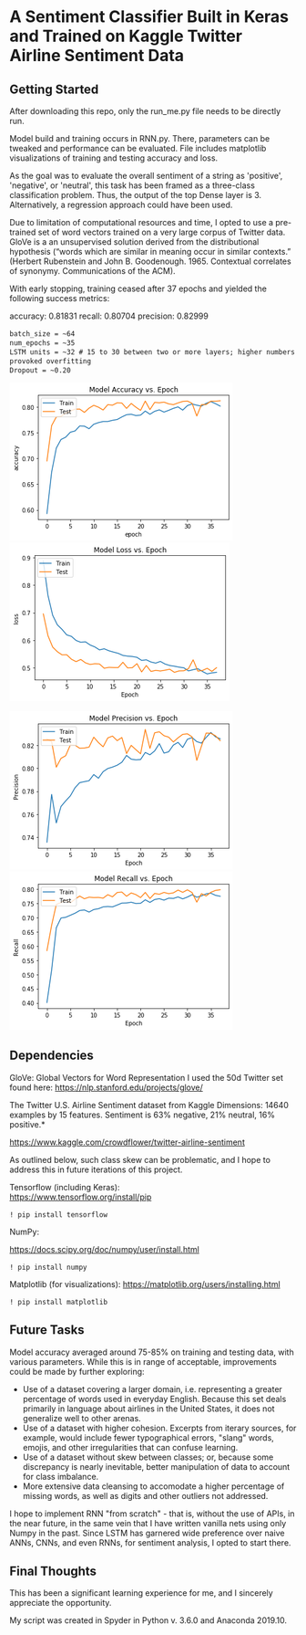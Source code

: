 # A Sentiment Classifier Built in Keras and Trained on Kaggle Twitter Airline Sentiment Data 
  
## Getting Started
After downloading this repo, only the run_me.py file needs to be directly run. 

Model build and training occurs in RNN.py. There, parameters can be tweaked and performance can be evaluated. File includes matplotlib visualizations of training and testing accuracy and loss.  

As the goal was to evaluate the overall sentiment of a string as 'positive', 'negative', or 'neutral', this task has been framed as a three-class classification problem. Thus, the output of the top Dense layer is 3. Alternatively, a regression approach could have been used.   

Due to limitation of computational resources and time, I opted to use a pre-trained set of word vectors trained on a very large corpus of Twitter data. GloVe is a an unsupervised solution derived from the distributional hypothesis (“words which are similar in meaning occur in similar contexts.” (Herbert Rubenstein and John B. Goodenough. 1965.
Contextual correlates of synonymy. Communications of the ACM). 

With early stopping, training ceased after 37 epochs and yielded the following success metrics: 

accuracy: 0.81831
recall: 0.80704
precision: 0.82999

```
batch_size = ~64
num_epochs = ~35
LSTM units = ~32 # 15 to 30 between two or more layers; higher numbers provoked overfitting
Dropout = ~0.20
``` 

![Image of Accuracy vs. Epochs](Figure_9.png)![Image of Accuracy vs. Epochs](Figure_10.png)


![Image of Loss vs. Epochs](Figure_11.png)![Image of Loss vs. Epochs](Figure_12.png)

## Dependencies
GloVe: Global Vectors for Word Representation 
I used the 50d Twitter set found here: 
https://nlp.stanford.edu/projects/glove/

The Twitter U.S. Airline Sentiment dataset from Kaggle
Dimensions: 14640 examples by 15 features. Sentiment is 63% negative, 21% neutral, 16% positive.*

https://www.kaggle.com/crowdflower/twitter-airline-sentiment

As outlined below, such class skew can be problematic, and I hope to address this in future iterations of this project. 

Tensorflow (including Keras):  
https://www.tensorflow.org/install/pip
```
! pip install tensorflow
```

NumPy:

https://docs.scipy.org/doc/numpy/user/install.html
```
! pip install numpy
```
Matplotlib (for visualizations): 
https://matplotlib.org/users/installing.html
```
! pip install matplotlib
```

## Future Tasks
Model accuracy averaged around 75-85% on training and testing data, with various parameters. 
While this is in range of acceptable, improvements could be made by further exploring:  

* Use of a dataset covering a larger domain, i.e. representing a greater percentage of words used in everyday English. Because this set deals primarily in language about airlines in the United States, it does not generalize well to other arenas.
* Use of a dataset with higher cohesion. Excerpts from iterary sources, for example, would include fewer typographical errors, "slang" words, emojis, and other irregularities that can confuse learning. 
* Use of a dataset without skew between classes; or, because some discrepancy is nearly inevitable, better manipulation of data to account for class imbalance. 
* More extensive data cleansing to accomodate a higher percentage of missing words, as well as digits and other outliers not addressed. 

I hope to implement RNN "from scratch" - that is, without the use of APIs, in the near future, in the same vein that I have written vanilla nets using only Numpy in the past. Since LSTM has garnered wide preference over naive ANNs, CNNs, and even RNNs, for sentiment analysis, I opted to start there. 

## Final Thoughts
This has been a significant learning experience for me, and I sincerely appreciate the opportunity.

My script was created in Spyder in Python v. 3.6.0 and Anaconda 2019.10. 

